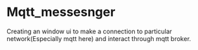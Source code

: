 # Mqtt_messesnger
Creating an window ui to make a connection to particular network(Especially mqtt here) and interact through mqtt broker.
